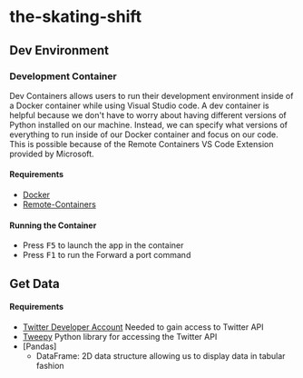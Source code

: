 # the-skating-shift

## Dev Environment

### Development Container

Dev Containers allows users to run their development environment inside of a Docker container while using Visual Studio code. A dev container is helpful because we don't have to worry about having different versions of Python installed on our machine. Instead, we can specify what versions of everything to run inside of our Docker container and focus on our code. This is possible because of the Remote Containers VS Code Extension provided by Microsoft.

#### Requirements

- [Docker](https://www.docker.com/)
- [Remote-Containers](https://marketplace.visualstudio.com/items?itemName=ms-vscode-remote.remote-containers)

#### Running the Container

- Press <kbd>F5</kbd> to launch the app in the container
- Press <kbd>F1</kbd> to run the Forward a port command

## Get Data

#### Requirements

- [Twitter Developer Account](https://developer.twitter.com/) Needed to gain access to Twitter API
- [Tweepy](https://www.tweepy.org/) Python library for accessing the Twitter API
- [Pandas]
    - DataFrame: 2D data structure allowing us to display data in tabular fashion